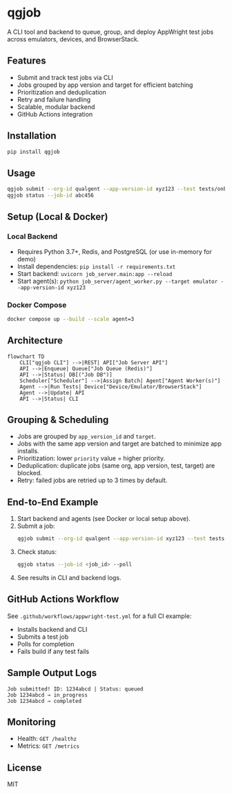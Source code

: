 # qgjob

A CLI tool and backend to queue, group, and deploy AppWright test jobs across emulators, devices, and BrowserStack.

## Features
- Submit and track test jobs via CLI
- Jobs grouped by app version and target for efficient batching
- Prioritization and deduplication
- Retry and failure handling
- Scalable, modular backend
- GitHub Actions integration

## Installation

```bash
pip install qgjob
```

## Usage

```bash
qgjob submit --org-id qualgent --app-version-id xyz123 --test tests/onboarding.spec.js --target emulator
qgjob status --job-id abc456
```

## Setup (Local & Docker)

### Local Backend
- Requires Python 3.7+, Redis, and PostgreSQL (or use in-memory for demo)
- Install dependencies: `pip install -r requirements.txt`
- Start backend: `uvicorn job_server.main:app --reload`
- Start agent(s): `python job_server/agent_worker.py --target emulator --app-version-id xyz123`

### Docker Compose
```bash
docker compose up --build --scale agent=3
```

## Architecture

```mermaid
flowchart TD
    CLI["qgjob CLI"] -->|REST| API["Job Server API"]
    API -->|Enqueue| Queue["Job Queue (Redis)"]
    API -->|Status| DB[("Job DB")]
    Scheduler["Scheduler"] -->|Assign Batch| Agent["Agent Worker(s)"]
    Agent -->|Run Tests| Device["Device/Emulator/BrowserStack"]
    Agent -->|Update| API
    API -->|Status| CLI
```

## Grouping & Scheduling
- Jobs are grouped by `app_version_id` and `target`.
- Jobs with the same app version and target are batched to minimize app installs.
- Prioritization: lower `priority` value = higher priority.
- Deduplication: duplicate jobs (same org, app version, test, target) are blocked.
- Retry: failed jobs are retried up to 3 times by default.

## End-to-End Example
1. Start backend and agents (see Docker or local setup above).
2. Submit a job:
   ```bash
   qgjob submit --org-id qualgent --app-version-id xyz123 --test tests/onboarding.spec.js --target emulator
   ```
3. Check status:
   ```bash
   qgjob status --job-id <job_id> --poll
   ```
4. See results in CLI and backend logs.

## GitHub Actions Workflow
See `.github/workflows/appwright-test.yml` for a full CI example:
- Installs backend and CLI
- Submits a test job
- Polls for completion
- Fails build if any test fails

## Sample Output Logs
```
Job submitted! ID: 1234abcd | Status: queued
Job 1234abcd → in_progress
Job 1234abcd → completed
```

## Monitoring
- Health: `GET /healthz`
- Metrics: `GET /metrics`

## License
MIT
